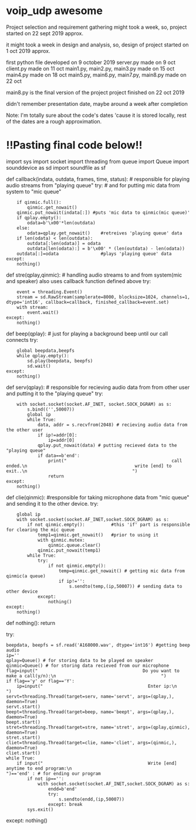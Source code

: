 # voip_udp awesome
Project selection and requirement gathering might took a week,
so, project started on 22 sept 2019 approx.

it might took a week in design and analysis,
so, design of project started on 1 oct 2019 approx.

first python file developed on 9 october 2019
server.py made on 9 oct
client.py made on 11 oct
main1.py, main2.py, main3.py made on 15 oct
main4.py made on 18 oct
main5.py, main6.py, main7.py, main8.py made on 22 oct

main8.py is the final version of the project
project finished on 22 oct 2019

didn't remember presentation date, maybe around a week after completion

Note: I'm totally sure about the code's dates 'cause it is stored locally, rest of the dates are a rough approximation.

!!Pasting final code below!!
=========================================================================

import sys
import socket
import threading
from queue import Queue
import sounddevice as sd
import soundfile as sf




def callback(indata, outdata, frames, time, status):	# responsible for playing audio streams from "playing queue"
	try:												# and for putting mic data from system to "mic queue"
		
		if qinmic.full():
			qinmic.get_nowait()
		qinmic.put_nowait(indata[:]) #puts 'mic data to qinmic(mic queue)'
		if qplay.empty():
			odata=b'\x00'*len(outdata)
		else:
			odata=qplay.get_nowait() 	#retreives 'playing queue' data
		if len(odata) < len(outdata):
			outdata[:len(odata)] = odata
			outdata[len(odata):] = b'\x00' * (len(outdata) - len(odata))
		outdata[:]=odata				#plays 'playing queue' data
	except:
		nothing()




def stre(qplay,qinmic): # handling audio streams to and from system(mic and speaker) also uses callback function defined above
	try:
		
		event = threading.Event()
		stream = sd.RawStream(samplerate=8000, blocksize=1024, channels=1, dtype='int16', callback=callback, finished_callback=event.set)
		with stream:
			event.wait()
	except:
		nothing()




def beep(qplay): # just for playing a background beep until our call connects
	try:
		
		global beepdata,beepfs
		while qplay.empty():
			sd.play(beepdata, beepfs)
			sd.wait()
	except:
		nothing()




def serv(qplay): # responsible for recieving audio data from from other user and putting it to the "playing queue"
	try:
		
		with socket.socket(socket.AF_INET, socket.SOCK_DGRAM) as s:
			s.bind(('',50007))
			global ip
			while True:
				data, addr = s.recvfrom(2048) # recieving audio data from the other user
				if ip!=addr[0]: 
					ip=addr[0]
				qplay.put_nowait(data) # putting recieved data to the "playing queue"
				if data==b'end':
					print("                                        call ended.\n                                         write [end] to exit..\n                                        ")
					return
	except:
		nothing()




def clie(qinmic): #responsible for taking microphone data from "mic queue" and sending it to the other device.
	try:
		
		global ip
		with socket.socket(socket.AF_INET,socket.SOCK_DGRAM) as s:
			if not qinmic.empty():			#this 'if' part is responsible for clearing the mic queue
				temp1=qinmic.get_nowait()	#prior to using it
				with qinmic.mutex:
					qinmic.queue.clear()
				qinmic.put_nowait(temp1)
			while True:
				try:
					if not qinmic.empty():
						temp=qinmic.get_nowait() # getting mic data from qinmic(a queue)
						if ip!='':
							s.sendto(temp,(ip,50007)) # sending data to other device
				except:
					nothing()
	except:
		nothing()




def nothing():
	return




try:
	
	beepdata, beepfs = sf.read('A168000.wav', dtype='int16') #getting beep audio
	ip=''
	qplay=Queue() # for storing data to be played on speaker
	qinmic=Queue() # for storing data recieved from our microphone
	flag=input("                                        Do you want to make a call(y/n):\n                                        ")
	if flag=='y' or flag=='Y':
		ip=input("                                        Enter ip:\n                                        ")
	servt=threading.Thread(target=serv, name='servt', args=(qplay,), daemon=True)
	servt.start()
	beept=threading.Thread(target=beep, name='beept', args=(qplay,), daemon=True)
	beept.start()
	stret=threading.Thread(target=stre, name='stret', args=(qplay,qinmic), daemon=True)
	stret.start()
	cliet=threading.Thread(target=clie, name='cliet', args=(qinmic,), daemon=True)
	cliet.start()
	while True:
		if input("                                        Write [end] anytime to end program:\n                                        ")=='end' : # for ending our program
			if not ip=='':
				with socket.socket(socket.AF_INET,socket.SOCK_DGRAM) as s:
					endd=b'end'
					try:
						s.sendto(endd,(ip,50007))
					except: break
			sys.exit()
except:
	nothing()
